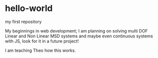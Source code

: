 # hello-world
my first repository

My beginnings in web development;
I am planning on solving multi DOF Linear and Non Linear MSD systems and maybe even continuous systems with JS, look for it in a future project!

I am teaching Theo how this works.
